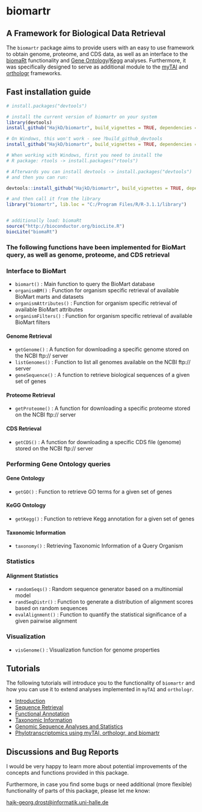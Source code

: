 biomartr
========

## A Framework for Biological Data Retrieval

The `biomartr` package aims to provide users with an easy to use framework to obtain genome, proteome, and CDS data, as well as an interface to the [biomaRt](http://www.bioconductor.org/packages/release/bioc/html/biomaRt.html) functionality and [Gene Ontology](http://geneontology.org/page/go-enrichment-analysis)/[Kegg](http://www.genome.jp/kegg/) analyses. Furthermore, it was specifically designed to serve as additional module to
the [myTAI](https://github.com/HajkD/myTAI) and [orthologr](https://github.com/HajkD/orthologr) frameworks.


## Fast installation guide

```r
# install.packages("devtools")

# install the current version of biomartr on your system
library(devtools)
install_github("HajkD/biomartr", build_vignettes = TRUE, dependencies = TRUE)

# On Windows, this won't work - see ?build_github_devtools
install_github("HajkD/biomartr", build_vignettes = TRUE, dependencies = TRUE)

# When working with Windows, first you need to install the
# R package: rtools -> install.packages("rtools")

# Afterwards you can install devtools -> install.packages("devtools")
# and then you can run:

devtools::install_github("HajkD/biomartr", build_vignettes = TRUE, dependencies = TRUE)

# and then call it from the library
library("biomartr", lib.loc = "C:/Program Files/R/R-3.1.1/library")


# additionally load: biomaRt
source("http://bioconductor.org/biocLite.R")
biocLite("biomaRt")

```

### The following functions have been implemented for BioMart query, as well as genome, proteome, and CDS retrieval

### Interface to BioMart

* `biomart()` : Main function to query the BioMart database
* `organismBM()` : Function for organism specific retrieval of available BioMart marts and datasets
* `organismAttributes()` : Function for organism specific retrieval of available BioMart attributes
* `organismFilters()` : Function for organism specific retrieval of available BioMart filters


#### Genome Retrieval

* `getGenome()` : A function for downloading a specific genome stored on the NCBI ftp:// server
* `listGenomes()` : Function to list all genomes available on the NCBI ftp:// server
* `geneSequence()` : A function to retrieve biological sequences of a given set of genes

#### Proteome Retrieval

* `getProteome()` : A function for downloading a specific proteome stored on the NCBI ftp:// server

#### CDS Retrieval

* `getCDS()` : A function for downloading a specific CDS file (genome) stored on the NCBI ftp:// server

### Performing Gene Ontology queries

#### Gene Ontology

* `getGO()` : Function to retrieve GO terms for a given set of genes

#### KeGG Ontology

* `getKegg()` : Function to retrieve Kegg annotation for a given set of genes

#### Taxonomic Information

* `taxonomy()` : Retrieving Taxonomic Information of a Query Organism

### Statistics

#### Alignment Statistics

* `randomSeqs()` : Random sequence generator based on a multinomial model
* `randSeqDistr()` : Function to generate a distribution of alignment scores based on random sequences
* `evalAlignment()` : Function to quantify the statistical significance of a given pairwise alignment

### Visualization

* `visGenome()` : Visualization function for genome properties

## Tutorials

The following tutorials will introduce you to the
functionality of `biomartr` and how you can use it to extend
analyses implemented in `myTAI` and `orthologr`.

- [Introduction](https://github.com/HajkD/biomartr/tree/master/vignettes/Introduction.Rmd)
- [Sequence Retrieval](https://github.com/HajkD/biomartr/tree/master/vignettes/Sequence_Retrieval.Rmd)
- [Functional Annotation](https://github.com/HajkD/biomartr/tree/master/vignettes/Functional_Annotation.Rmd)
- [Taxonomic Information](https://github.com/HajkD/biomartr/tree/master/vignettes/Taxonomy.Rmd)
- [Genomic Sequence Analyses and Statistics](https://github.com/HajkD/biomartr/tree/master/vignettes/Statistics.Rmd)
- [Phylotranscriptomics using myTAI, orthologr, and biomartr](https://github.com/HajkD/biomartr/tree/master/vignettes/Phylotranscriptomics.Rmd)

## Discussions and Bug Reports

I would be very happy to learn more about potential improvements of the concepts and functions
provided in this package.

Furthermore, in case you find some bugs or need additional (more flexible) functionality of parts
of this package, please let me know:

hajk-georg.drost@informatik.uni-halle.de




